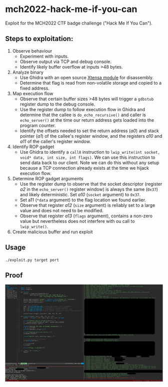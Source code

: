 # mch2022-hack-me-if-you-can
Exploit for the MCH2022 CTF badge challenge ("Hack Me If You Can").

## Steps to exploitation:
1. Observe behaviour
   - Experiment with inputs.
   - Observe output via TCP and debug console.
   - Identify likely buffer overflow at inputs >48 bytes.
2. Analyze binary
   - Use Ghidra with an open source [Xtensa module](https://github.com/yath/ghidra-xtensa) for disassembly.
   - Determine that flag is read from non-volatile storage and copied to a
     fixed address.
3. Map execution flow
   - Observe that certain buffer sizes >48 bytes will trigger a `gdbstub`
     register dump to the debug console.
   - Use the register dump to follow execution flow in Ghidra and determine
     that the callee is `do_echo_recursive()` and caller is `echo_server()` at the
     time our return address gets loaded into the program counter.
   - Identify the offsets needed to set the return address (*a0*) and stack
     pointer (*a1*) of the callee's register window, and the registers *a10*
     and *a11* of the caller's register window.
4. Identify ROP gadget
   - Use Ghidra to identify a `call8` instruction to 
     `lwip_write(int socket, void* data, int size, int flags)`. We can use this
     instruction to send data back to our client. Note we can do this without
     any setup because a TCP connection already exists at the time we hijack
     execution flow.
5. Determine ROP gadget arguments
   - Use the register dump to observe that the socket descriptor (register *a2*
     in the `echo_server()` register window) is always the same (`0x37`) and
     likely deterministic. Set *a10* (`socket` argument) to `0x37`.
   - Set a11 (`*data` argument) to the flag location we found earlier.
   - Observe that register *a12* (`size` argument) is reliably set to a large
     value and does not need to be modified.
   - Observe that register *a13* (`flags` argument), contains a non-zero value
     but nevertheless does not interfere with ou call to `lwip_write()`.
6. Create malicious buffer and run exploit

## Usage
`./exploit.py target port`

## Proof
![proof](proof.png)
